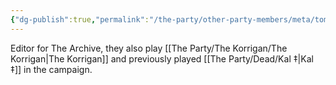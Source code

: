```yaml
---
{"dg-publish":true,"permalink":"/the-party/other-party-members/meta/tom-brothers/","tags":["Player"],"noteIcon":""}
---
```


Editor for The Archive, they also play [[The Party/The Korrigan/The Korrigan\|The Korrigan]] and previously played [[The Party/Dead/Kal ‡\|Kal ‡]] in the campaign.